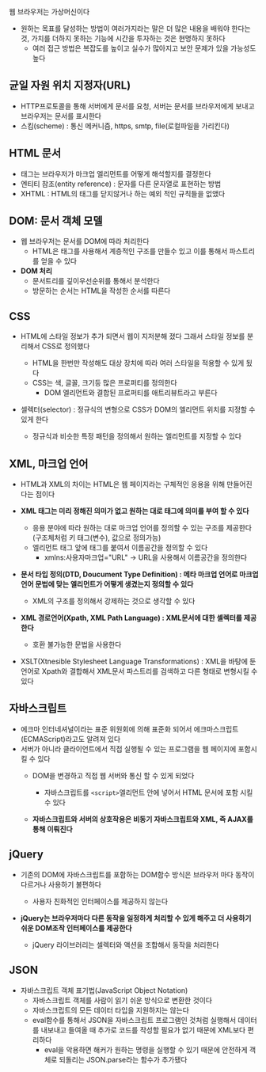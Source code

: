 웹 브라우저는 가상머신이다

- 원하는 목표를 달성하는 방법이 여러가지라는 말은 더 많은 내용을 배워야 한다는 것, 가치를 더하지 못하는 기능에 시간을 투자하는 것은 현명하지 못하다
    - 여러 접근 방법은 복잡도를 높이고 실수가 많아지고 보안 문제가 있을 가능성도 높다

## 균일 자원 위치 지정자(URL)
- HTTP프로토콜을 통해 서버에게 문서를 요청, 서버는 문서를 브라우저에게 보내고 브라우저는 문서를 표시한다
- 스킴(scheme) : 통신 메커니즘, https, smtp, file(로컬파일을 가리킨다)

## HTML 문서
- 태그는 브라우저가 마크업 엘리먼트를 어떻게 해석할지를 결정한다
- 엔티티 참조(entity reference) : 문자를 다른 문자열로 표현하는 방법
- XHTML : HTML의 태그를 닫지않거나 하는 예외 적인 규칙들을 없앴다

## DOM: 문서 객체 모델
- 웹 브라우저는 문서를 DOM에 따라 처리한다
    - HTML은 태그를 사용해서 계층적인 구조를 만들수 있고 이를 통해서 파스트리를 얻을 수 있다
- **DOM 처리**
    - 문서트리를 깊이우선순위를 통해서 분석한다
    - 방문하는 순서는 HTML을 작성한 순서를 따른다

## CSS
- HTML에 스타일 정보가 추가 되면서 웹이 지저분해 졌다 그래서 스타일 정보를 분리해서 CSS로 정의했다
    - HTML을 한번만 작성해도 대상 장치에 따라 여러 스타일을 적용할 수 있게 됬다
    - CSS는 색, 글꼴, 크기등 많은 프로퍼티를 정의한다
        - DOM 엘리먼트와 결합된 프로퍼티를 애트리뷰트라고 부른다

- 셀렉터(selector) : 정규식의 변형으로 CSS가 DOM의 엘리먼트 위치를 지정할 수 있게 한다
    - 정규식과 비슷한 특정 패턴을 정의해서 원하는 엘리먼트를 지정할 수 있다

## XML, 마크업 언어
- HTML과 XML의 차이는 HTML은 웹 페이지라는 구체적인 응용을 위해 만들어진다는 점이다
- **XML 태그는 미리 정해진 의미가 없고 원하는 대로 태그에 의미를 부여 할 수 있다**
    - 응용 분야에 따라 원하는 대로 마크업 언어를 정의할 수 있는 구조를 제공한다(구조체처럼 키 태그(변수), 값으로 정의가능)
    - 엘리먼트 태그 앞에 태그를 붙여서 이름공간을 정의할 수 있다
        - xmlns:사용자마크업="URL" -> URL을 사용해서 이름공간을 정의한다
    
- **문서 타입 정의(DTD, Doucument Type Definition) : 메타 마크업 언어로 마크업 언어 문법에 맞는 엘리먼트가 어떻게 생겼는지 정의할 수 있다**
    - XML의 구조를 정의해서 강제하는 것으로 생각할 수 있다

- **XML 경로언어(Xpath, XML Path Language) : XML문서에 대한 셀렉터를 제공한다**
    - 호환 불가능한 문법을 사용한다

- XSLT(Xtnesible Stylesheet Language Transformations) : XML을 바탕에 둔 언어로 Xpath와 결합해서 XML문서 파스트리를 검색하고 다른 형태로 변형시킬 수 있다

## 자바스크립트
- 에크마 인터네셔널이라는 표준 위원회에 의해 표준화 되어서 에크마스크립트(ECMAScript)라고도 알려져 있다
- 서버가 아니라 클라이언트에서 직접 실행될 수 있는 프로그램을 웹 페이지에 포함시킬 수 있다
    - DOM을 변경하고 직접 웹 서버와 통신 할 수 있게 되었다
        - 자바스크립트를 ```<script>```엘리먼트 안에 넣어서 HTML 문서에 포함 시킬 수 있다
    
    - **자바스크립트와 서버의 상호작용은  비동기 자바스크립트와 XML, 즉 AJAX를 통해 이뤄진다**

## jQuery
- 기존의 DOM에 자바스크립트를 포함하는 DOM함수 방식은 브라우저 마다 동작이 다르거나 사용하기 불편하다
    - 사용자 친화적인 인터페이스를 제공하지 않는다

- **jQuery는 브라우저마다 다른 동작을 일정하게 처리할 수 있게 해주고 더 사용하기 쉬운 DOM조작 인터페이스를 제공한다**
    - jQuery 라이브러리는 셀렉터와 액션을 조합해서 동작을 처리한다

## JSON
- 자바스크립트 객체 표기법(JavaScript Object Notation) 
    - 자바스크립트 객체를 사람이 읽기 쉬운 방식으로 변환한 것이다
    - 자바스크립트의 모든 데이터 타입을 지원하지는 않는다
    - eval함수를 통해서 JSON을 자바스크립트 프로그램인 것처럼 실행해서 데이터를 내보내고 들여올 때 추가로 코드를 작성할 필요가 없기 때문에 XML보다 편리하다
        - eval을 악용하면 해커가 원하는 명령을 실행할 수 있기 때문에 안전하게 객체로 되돌리는 JSON.parse라는 함수가 추가됐다

